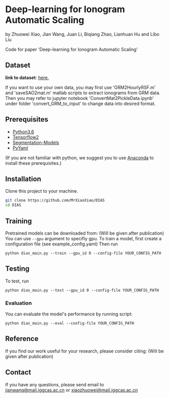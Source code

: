 # Deep-learning for Ionogram Automatic Scaling
by Zhuowei Xiao, Jian Wang, Juan Li, Biqiang Zhao, Lianhuan Hu and Libo Liu

Code for paper 'Deep-learning for Ionogram Automatic Scaling'

## Dataset
**link to dataset**: [here.](http://www.geophys.ac.cn/ArticleDataInfo.asp?MetaId=205)

If you want to use your own data, you may first use 'GRM2HourlyRSF.m' and 'saveSAO2mat.m' matlab scripts to extract ionograms from GRM data.
Then you may refer to jupyter notebook 'ConvertMat2PickleData.ipynb' under folder 'convert_GRM_to_input' to change data into desired format.

## Prerequisites
- [Python3.6](https://www.python.org)
- [Tensorflow2](https://www.tensorflow.org)
- [Segmentation-Models](https://github.com/qubvel/segmentation_models)
- [PyYaml](https://pyyaml.org/)

(If you are not familiar with python, we suggest you to use [Anaconda](https://www.anaconda.com
) to install these prerequisites.)


## Installation
Clone this project to your machine. 

```bash
git clone https://github.com/MrXiaoXiao/DIAS
cd DIAS
```

## Training
Pretrained models can be downloaded from: (Will be given after publication) []()
You can use `--gpu` argument to specifiy gpu. 
To train a model, first create a configuration file (see example_config.yaml)
Then run
```
python dias_main.py --train --gpu_id 0 --config-file YOUR_CONFIG_PATH
```

## Testing
To test, run
```
python dias_main.py --test --gpu_id 0 --config-file YOUR_CONFIG_PATH
```

### Evaluation
You can evaluate the model's performance by running script:
```
python dias_main.py --eval --config-file YOUR_CONFIG_PATH
```

## Reference
If you find our work useful for your research, please consider citing:
(Will be given after publication)


## Contact
If you have any questions, please send email to jianwang@mail.iggcas.ac.cn or xiaozhuowei@mail.iggcas.ac.cn    
